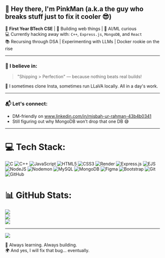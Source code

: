 ## 👋 Hey there, I'm PinkMan (a.k.a the guy who breaks stuff just to fix it cooler 😎)

🔧 **First Year BTech CSE** | 🚀 Building web things | 🤖 AI/ML curious  
💻 Currently hacking away with: `C++`, `Express.js`, `MongoDB`, and `React`  
📚 Recursing through DSA | Experimenting with LLMs | Docker rookie on the rise  

---

### 🎯 I believe in:
> "Shipping > Perfection" — because nothing beats real builds!

📸 I sometimes clone Insta, sometimes run LLaVA locally. All in a day's work.

---

### 📬 Let's connect:
- DM-friendly on www.linkedin.com/in/misbah-ur-rahman-43b4b0341 
- Still figuring out why MongoDB won’t drop that one DB 😅

---

# 💻 Tech Stack:
![C](https://img.shields.io/badge/c-%2300599C.svg?style=for-the-badge&logo=c&logoColor=white) ![C++](https://img.shields.io/badge/c++-%2300599C.svg?style=for-the-badge&logo=c%2B%2B&logoColor=white) ![JavaScript](https://img.shields.io/badge/javascript-%23323330.svg?style=for-the-badge&logo=javascript&logoColor=%23F7DF1E) ![HTML5](https://img.shields.io/badge/html5-%23E34F26.svg?style=for-the-badge&logo=html5&logoColor=white) ![CSS3](https://img.shields.io/badge/css3-%231572B6.svg?style=for-the-badge&logo=css3&logoColor=white) ![Render](https://img.shields.io/badge/Render-%46E3B7.svg?style=for-the-badge&logo=render&logoColor=white) ![Express.js](https://img.shields.io/badge/express.js-%23404d59.svg?style=for-the-badge&logo=express&logoColor=%2361DAFB) ![EJS](https://img.shields.io/badge/ejs-%23B4CA65.svg?style=for-the-badge&logo=ejs&logoColor=black) ![NodeJS](https://img.shields.io/badge/node.js-6DA55F?style=for-the-badge&logo=node.js&logoColor=white) ![Nodemon](https://img.shields.io/badge/NODEMON-%23323330.svg?style=for-the-badge&logo=nodemon&logoColor=%BBDEAD) ![MySQL](https://img.shields.io/badge/mysql-4479A1.svg?style=for-the-badge&logo=mysql&logoColor=white) ![MongoDB](https://img.shields.io/badge/MongoDB-%234ea94b.svg?style=for-the-badge&logo=mongodb&logoColor=white) ![Figma](https://img.shields.io/badge/figma-%23F24E1E.svg?style=for-the-badge&logo=figma&logoColor=white) ![Bootstrap](https://img.shields.io/badge/bootstrap-%238511FA.svg?style=for-the-badge&logo=bootstrap&logoColor=white) ![Git](https://img.shields.io/badge/git-%23F05033.svg?style=for-the-badge&logo=git&logoColor=white) ![GitHub](https://img.shields.io/badge/github-%23121011.svg?style=for-the-badge&logo=github&logoColor=white)

# 📊 GitHub Stats:
![](https://github-readme-stats.vercel.app/api?username=pinkkman&theme=merko&hide_border=false&include_all_commits=false&count_private=false)<br/>
![](https://nirzak-streak-stats.vercel.app/?user=pinkkman&theme=merko&hide_border=false)<br/>
![](https://github-readme-stats.vercel.app/api/top-langs/?username=pinkkman&theme=merko&hide_border=false&include_all_commits=false&count_private=false&layout=compact)

---
[![](https://visitcount.itsvg.in/api?id=pinkkman&icon=0&color=0)](https://visitcount.itsvg.in)

<!-- Proudly created with GPRM ( https://gprm.itsvg.in ) -->

🧠 Always learning. Always building.  
🌍 And yes, I will fix that bug... eventually.

